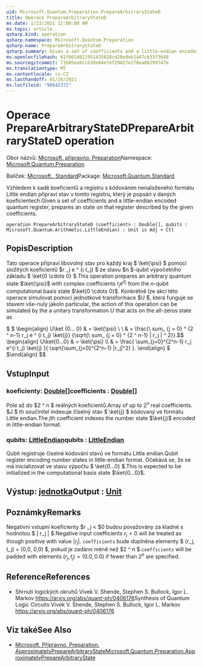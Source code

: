 ```yaml
---
uid: Microsoft.Quantum.Preparation.PrepareArbitraryStateD
title: Operace PrepareArbitraryStateD
ms.date: 1/23/2021 12:00:00 AM
ms.topic: article
qsharp.kind: operation
qsharp.namespace: Microsoft.Quantum.Preparation
qsharp.name: PrepareArbitraryStateD
qsharp.summary: Given a set of coefficients and a little-endian encoded quantum register, prepares an state on that register described by the given coefficients.
ms.openlocfilehash: 61f6614821951435828cd28edeb1447cb33f3648
ms.sourcegitcommit: 71605ea9cc630e84e7ef29027e1f0ea06299747e
ms.translationtype: MT
ms.contentlocale: cs-CZ
ms.lasthandoff: 01/26/2021
ms.locfileid: "98842372"
---
```

# <a name="preparearbitrarystated-operation"></a><span data-ttu-id="47482-102">Operace PrepareArbitraryStateD</span><span class="sxs-lookup"><span data-stu-id="47482-102">PrepareArbitraryStateD operation</span></span>

<span data-ttu-id="47482-103">Obor názvů: [Microsoft. přípravno. Preparation](xref:Microsoft.Quantum.Preparation)</span><span class="sxs-lookup"><span data-stu-id="47482-103">Namespace: [Microsoft.Quantum.Preparation](xref:Microsoft.Quantum.Preparation)</span></span>

<span data-ttu-id="47482-104">Balíček: [Microsoft.. Standard](https://nuget.org/packages/Microsoft.Quantum.Standard)</span><span class="sxs-lookup"><span data-stu-id="47482-104">Package: [Microsoft.Quantum.Standard](https://nuget.org/packages/Microsoft.Quantum.Standard)</span></span>


<span data-ttu-id="47482-105">Vzhledem k sadě koeficientů a registru s kódováním nenaloženého formátu Little endian připraví stav v tomto registru, který je popsán v daných koeficientech.</span><span class="sxs-lookup"><span data-stu-id="47482-105">Given a set of coefficients and a little-endian encoded quantum register, prepares an state on that register described by the given coefficients.</span></span>

```qsharp
operation PrepareArbitraryStateD (coefficients : Double[], qubits : Microsoft.Quantum.Arithmetic.LittleEndian) : Unit is Adj + Ctl
```


## <a name="description"></a><span data-ttu-id="47482-106">Popis</span><span class="sxs-lookup"><span data-stu-id="47482-106">Description</span></span>

<span data-ttu-id="47482-107">Tato operace připraví libovolný stav pro každý kraj $ \ket{\psi} $ pomocí složitých koeficientů $r _j e ^ {i t_j} $ ze stavu $n $-qubit výpočetního základu $ \ket{0 \cdots 0} $.</span><span class="sxs-lookup"><span data-stu-id="47482-107">This operation prepares an arbitrary quantum state $\ket{\psi}$ with complex coefficients $r_j e^{i t_j}$ from the $n$-qubit computational basis state $\ket{0 \cdots 0}$.</span></span>
<span data-ttu-id="47482-108">Konkrétně lze akci této operace simulovat pomocí jednotkové transformace $U $, která funguje se stavem vše-nuly jako</span><span class="sxs-lookup"><span data-stu-id="47482-108">In particular, the action of this operation can be simulated by the a unitary transformation $U$ that acts on the all-zeros state as</span></span>

<span data-ttu-id="47482-109">$ $ \begin{align} U\ket {0... 0} & = \ket{\psi} \\ \\ & = \frac{\ sum_ {j = 0} ^ {2 ^ n-1} r_j e ^ {i t_j} \ket{j}} {\sqrt{\ sum_ {j = 0} ^ {2 ^ n-1} | r_j | ^ 2}}.</span><span class="sxs-lookup"><span data-stu-id="47482-109">$$ \begin{align} U\ket{0...0} & = \ket{\psi} \\\\ & = \frac{ \sum_{j=0}^{2^n-1} r_j e^{i t_j} \ket{j} }{ \sqrt{\sum_{j=0}^{2^n-1} |r_j|^2} }.</span></span>
<span data-ttu-id="47482-110">\end{align} $ $</span><span class="sxs-lookup"><span data-stu-id="47482-110">\end{align} $$</span></span>

## <a name="input"></a><span data-ttu-id="47482-111">Vstup</span><span class="sxs-lookup"><span data-stu-id="47482-111">Input</span></span>

### <a name="coefficients--double"></a><span data-ttu-id="47482-112">koeficienty: [Double](xref:microsoft.quantum.lang-ref.double)[]</span><span class="sxs-lookup"><span data-stu-id="47482-112">coefficients : [Double](xref:microsoft.quantum.lang-ref.double)[]</span></span>

<span data-ttu-id="47482-113">Pole až do $2 ^ n $ reálných koeficientů.</span><span class="sxs-lookup"><span data-stu-id="47482-113">Array of up to $2^n$ real coefficients.</span></span> <span data-ttu-id="47482-114">$J $ th součinitel indexuje číselný stav $ \ket{j} $ kódovaný ve formátu Little endian.</span><span class="sxs-lookup"><span data-stu-id="47482-114">The $j$th coefficient indexes the number state $\ket{j}$ encoded in little-endian format.</span></span>


### <a name="qubits--littleendian"></a><span data-ttu-id="47482-115">qubits: [LittleEndian](xref:Microsoft.Quantum.Arithmetic.LittleEndian)</span><span class="sxs-lookup"><span data-stu-id="47482-115">qubits : [LittleEndian](xref:Microsoft.Quantum.Arithmetic.LittleEndian)</span></span>

<span data-ttu-id="47482-116">Qubit registruje číselné kódování stavů ve formátu Little endian.</span><span class="sxs-lookup"><span data-stu-id="47482-116">Qubit register encoding number states in little-endian format.</span></span> <span data-ttu-id="47482-117">Očekává se, že se má inicializovat ve stavu výpočtu $ \ket{0...0} $.</span><span class="sxs-lookup"><span data-stu-id="47482-117">This is expected to be initialized in the computational basis state $\ket{0...0}$.</span></span>



## <a name="output--unit"></a><span data-ttu-id="47482-118">Výstup: [jednotka](xref:microsoft.quantum.lang-ref.unit)</span><span class="sxs-lookup"><span data-stu-id="47482-118">Output : [Unit](xref:microsoft.quantum.lang-ref.unit)</span></span>



## <a name="remarks"></a><span data-ttu-id="47482-119">Poznámky</span><span class="sxs-lookup"><span data-stu-id="47482-119">Remarks</span></span>

<span data-ttu-id="47482-120">Negativní vstupní koeficienty $r _j < $0 budou považovány za kladné s hodnotou $ | r_j | $.</span><span class="sxs-lookup"><span data-stu-id="47482-120">Negative input coefficients $r_j < 0$ will be treated as though positive with value $|r_j|$.</span></span> <span data-ttu-id="47482-121">`coefficients` bude doplněna elementy $ (r_j, t_j) = (0,0, 0,0) $, pokud je zadáno méně než $2 ^ n $.</span><span class="sxs-lookup"><span data-stu-id="47482-121">`coefficients` will be padded with elements $(r_j, t_j) = (0.0, 0.0)$ if fewer than $2^n$ are specified.</span></span>

## <a name="references"></a><span data-ttu-id="47482-122">Reference</span><span class="sxs-lookup"><span data-stu-id="47482-122">References</span></span>

- <span data-ttu-id="47482-123">Shrnutí logických okruhů Vivek V. Shende, Stephen S. Bullock, Igor L. Markov https://arxiv.org/abs/quant-ph/0406176</span><span class="sxs-lookup"><span data-stu-id="47482-123">Synthesis of Quantum Logic Circuits Vivek V. Shende, Stephen S. Bullock, Igor L. Markov https://arxiv.org/abs/quant-ph/0406176</span></span>

## <a name="see-also"></a><span data-ttu-id="47482-124">Viz také</span><span class="sxs-lookup"><span data-stu-id="47482-124">See Also</span></span>

- [<span data-ttu-id="47482-125">Microsoft. Přípravno. Preparation. ApproximatelyPrepareArbitraryState</span><span class="sxs-lookup"><span data-stu-id="47482-125">Microsoft.Quantum.Preparation.ApproximatelyPrepareArbitraryState</span></span>](xref:Microsoft.Quantum.Preparation.ApproximatelyPrepareArbitraryState)